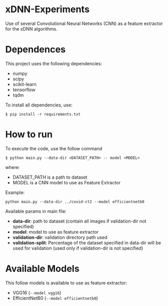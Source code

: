 # xDNN-Experiments
Use of several Convolutional Neural Networks (CNN) as a feature extractor for the xDNN algorithms.

# Dependences
This project uses the following dependencies:

* numpy
* scipy
* scikit-learn
* tensorflow
* tqdm

To install all dependencies, use:

`$ pip install -r requirements.txt`

# How to run

To execute the code, use the follow command

`$ python main.py --data-dir <DATASET_PATH> -- model <MODEL>`

where:

* DATASET_PATH is a path to dataset
* MODEL is a CNN model to use as Feature Extractor

Example:

`python main.py --data-dir ../covid-ct2 --model efficientnetb0`

Available params in main file:

* **data-dir**: path to dataset (contain all images if validation-dir not specified)
* **model**: model to use as feature extractor
* **validation-dir**: validation directory path used
* **validation-split**: Percentage of the dataset specified in data-dir will be used for validation (used only if validation-dir is not specified)

# Available Models

This follow models is available to use as feature extractor:

* VGG16 (`--model vgg16`)
* EfficientNetB0 (`--model efficientnetb0`)
